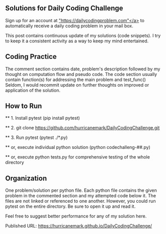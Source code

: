 ## Solutions for Daily Coding Challenge

Sign up for an account at <a href>"https://dailycodingproblem.com"</a> to automatically receive  a daily coding problem in your mail box.


This post contains continuous update of my solutions (code snippets).  I try to keep it a consistent activity as a way to keep my mind entertained.  

## Coding Practice

The comment section contains date, problem's description followed by my thought on computation flow and pseudo code.
The code section usually contain function(s) for addressing the main problem and test_func()
Seldom, I would recommit update on further thoughts on improved or application of the solution.


## How to Run

** 1.  Install pytest (pip install  pytest)

** 2.  git clone https://github.com/hurricanemark/DailyCodingChallenge.git

** 3.  Run pytest (pytest ./*.py)

**     or, execute individual python solution (python codechalleng-##.py)

**     or, execute python tests.py for comprehensive testing of the whole directory

## Organization

One problem/solution per python file.
Each python file contains the given problem in the commented section and my attempted code below it.  The files are not linked or referenced to one another.  However, you could run pytest on the entire directory.  Be sure to open it up and read it.  

Feel free to suggest better performance for any of my solution here.


Published URL: https://hurricanemark.github.io/DailyCodingChallenge/
